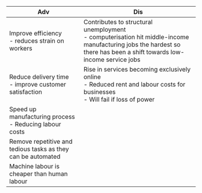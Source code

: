 Adv|Dis
---|---
Improve efficiency <br> - reduces strain on workers| Contributes to structural unemployment <br> - computerisation hit middle-income manufacturing jobs the hardest so there has been a shift towards low-income service jobs
Reduce delivery time <br> - improve customer satisfaction| Rise in services becoming exclusively online <br> - Reduced rent and labour costs for businesses <br> - Will fail if loss of power
Speed up manufacturing process <br> - Reducing labour costs| 
Remove repetitive and tedious tasks as they can be automated|
Machine labour is cheaper than human labour| 

